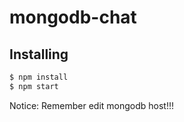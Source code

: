 # mongodb-chat

## Installing
```sh
$ npm install
$ npm start
```

Notice: Remember edit mongodb host!!!
